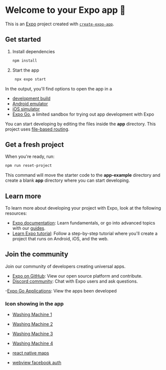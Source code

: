 # Welcome to your Expo app 👋

This is an [Expo](https://expo.dev) project created with [`create-expo-app`](https://www.npmjs.com/package/create-expo-app).

## Get started

1. Install dependencies

   ```bash
   npm install
   ```

2. Start the app

   ```bash
    npx expo start
   ```

In the output, you'll find options to open the app in a

- [development build](https://docs.expo.dev/develop/development-builds/introduction/)
- [Android emulator](https://docs.expo.dev/workflow/android-studio-emulator/)
- [iOS simulator](https://docs.expo.dev/workflow/ios-simulator/)
- [Expo Go](https://expo.dev/go), a limited sandbox for trying out app development with Expo

You can start developing by editing the files inside the **app** directory. This project uses [file-based routing](https://docs.expo.dev/router/introduction).

## Get a fresh project

When you're ready, run:

```bash
npm run reset-project
```

This command will move the starter code to the **app-example** directory and create a blank **app** directory where you can start developing.

## Learn more

To learn more about developing your project with Expo, look at the following resources:

- [Expo documentation](https://docs.expo.dev/): Learn fundamentals, or go into advanced topics with our [guides](https://docs.expo.dev/guides).
- [Learn Expo tutorial](https://docs.expo.dev/tutorial/introduction/): Follow a step-by-step tutorial where you'll create a project that runs on Android, iOS, and the web.

## Join the community

Join our community of developers creating universal apps.

- [Expo on GitHub](https://github.com/expo/expo): View our open source platform and contribute.
- [Discord community](https://chat.expo.dev): Chat with Expo users and ask questions.

-[Expo Go Applications](https://expo.dev/go): View the apps been developed

### Icon showing in the app

- [Washing Machine 1](https://www.svgrepo.com/svg/526433/washing-machine-minimalistic)
- [Washing Machine 2](https://www.svgrepo.com/svg/528804/washing-machine-minimalistic)
- [Washing Machine 3](https://www.svgrepo.com/svg/385037/washing-machine-washing-machine-washingmachine)
- [Washing Machine 4](https://www.svgrepo.com/svg/478451/washing-machine-free-3)

- [react native maps](https://www.waldo.com/blog/react-native-maps-tutorial-with-examples)

- [webview facebook auth](https://medium.com/swlh/expo-webview-facebook-authentication-with-firebase-2b864c031340)
